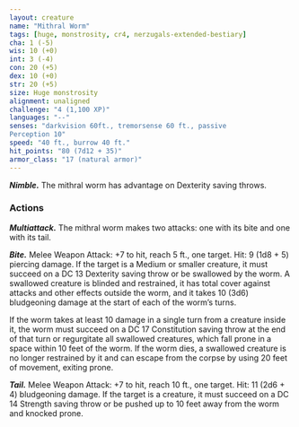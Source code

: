 ```yaml
---
layout: creature
name: "Mithral Worm"
tags: [huge, monstrosity, cr4, nerzugals-extended-bestiary]
cha: 1 (-5)
wis: 10 (+0)
int: 3 (-4)
con: 20 (+5)
dex: 10 (+0)
str: 20 (+5)
size: Huge monstrosity
alignment: unaligned
challenge: "4 (1,100 XP)"
languages: "--"
senses: "darkvision 60ft., tremorsense 60 ft., passive
Perception 10"
speed: "40 ft., burrow 40 ft."
hit_points: "80 (7d12 + 35)"
armor_class: "17 (natural armor)"
---
```


***Nimble.*** The mithral worm has advantage on Dexterity saving throws.

### Actions

***Multiattack.*** The mithral worm makes two attacks: one
with its bite and one with its tail.

***Bite.*** Melee Weapon Attack: +7 to hit, reach 5 ft.,
one target. Hit: 9 (1d8 + 5) piercing damage. If the
target is a Medium or smaller creature, it must
succeed on a DC 13 Dexterity saving throw or be
swallowed by the worm. A swallowed creature is
blinded and restrained, it has total cover against
attacks and other effects outside the worm, and it
takes 10 (3d6) bludgeoning damage at the start of
each of the worm’s turns.

If the worm takes at least 10 damage in a single
turn from a creature inside it, the worm must
succeed on a DC 17 Constitution saving throw at
the end of that turn or regurgitate all swallowed
creatures, which fall prone in a space within 10 feet
of the worm. If the worm dies, a swallowed creature
is no longer restrained by it and can escape from
the corpse by using 20 feet of movement, exiting
prone.

***Tail.*** Melee Weapon Attack: +7 to hit, reach 10 ft.,
one target. Hit: 11 (2d6 + 4) bludgeoning damage.
If the target is a creature, it must succeed on a DC
14 Strength saving throw or be pushed up to 10
feet away from the worm and knocked prone.
